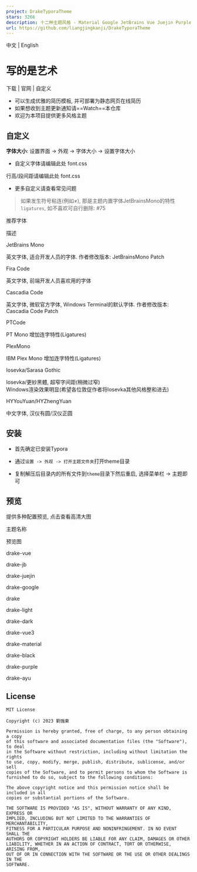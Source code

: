 ```yaml
---
project: DrakeTyporaTheme
stars: 3266
description: 十二种主题风格 - Material Google JetBrains Vue Juejin Purple Ayu Dark
url: https://github.com/liangjingkanji/DrakeTyporaTheme
---
```


中文 | English

写的是艺术
=====

  
  
下载 | 官网 | 自定义  

  

-   可以生成优雅的简历模板, 并可部署为静态网页在线简历
-   如果想收到主题更新通知请==Watch==本仓库
-   欢迎为本项目提供更多风格主题

自定义
---

**字体大小**: 设置界面 -> 外观 -> 字体大小 -> 设置字体大小

-   自定义字体请编辑此处 font.css

行高/段间距请编辑此处 font.css

-   更多自定义请查看常见问题

  

> 如果发生符号粘连(例如≠), 那是主题内置字体JetBrainsMono的特性`ligatures`, 如不喜欢可自行删除: #75

  

推荐字体

描述

JetBrains Mono

英文字体, 适合开发人员的字体. 作者修改版本: JetBrainsMono Patch

Fira Code

英文字体, 前端开发人员喜欢用的字体

Cascadia Code

英文字体, 微软官方字体, Windows Terminal的默认字体. 作者修改版本: Cascadia Code Patch

PTCode

PT Mono 增加连字特性(Ligatures)

PlexMono

IBM Plex Mono 增加连字特性(Ligatures)

Iosevka/Sarasa Gothic

Iosevka/更紗黑體, 超窄字间距(稍微过窄)  
Windows渲染效果明显(希望各位敦促作者将Iosevka其他风格整和进去)

HYYouYuan/HYZhengYuan

中文字体, 汉仪有圆/汉仪正圆

安装
--

-   首先确定已安装Typora
    
-   通过`设置 -> 外观 -> 打开主题文件夹`打开theme目录
    
-   复制解压后目录内的所有文件到`theme`目录下然后重启, 选择菜单栏 -> 主题即可
    

预览
--

提供多种配置预览, 点击查看高清大图

主题名称

预览图

drake-vue

drake-jb

drake-juejin

drake-google

drake

drake-light

drake-dark

drake-vue3

drake-material

drake-black

drake-purple

drake-ayu

License
-------

```
MIT License

Copyright (c) 2023 劉強東

Permission is hereby granted, free of charge, to any person obtaining a copy
of this software and associated documentation files (the "Software"), to deal
in the Software without restriction, including without limitation the rights
to use, copy, modify, merge, publish, distribute, sublicense, and/or sell
copies of the Software, and to permit persons to whom the Software is
furnished to do so, subject to the following conditions:

The above copyright notice and this permission notice shall be included in all
copies or substantial portions of the Software.

THE SOFTWARE IS PROVIDED "AS IS", WITHOUT WARRANTY OF ANY KIND, EXPRESS OR
IMPLIED, INCLUDING BUT NOT LIMITED TO THE WARRANTIES OF MERCHANTABILITY,
FITNESS FOR A PARTICULAR PURPOSE AND NONINFRINGEMENT. IN NO EVENT SHALL THE
AUTHORS OR COPYRIGHT HOLDERS BE LIABLE FOR ANY CLAIM, DAMAGES OR OTHER
LIABILITY, WHETHER IN AN ACTION OF CONTRACT, TORT OR OTHERWISE, ARISING FROM,
OUT OF OR IN CONNECTION WITH THE SOFTWARE OR THE USE OR OTHER DEALINGS IN THE
SOFTWARE.
```
